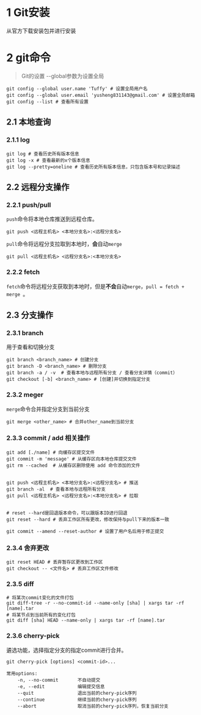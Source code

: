 # 1 Git安装

从官方下载安装包并进行安装

# 2 git命令

> Git的设置 --global参数为设置全局

```shell
git config --global user.name 'Tuffy' # 设置全局用户名
git config --global user.email 'yusheng831143@gmail.com' # 设置全局邮箱
git config --list # 查看所有设置
```

## 2.1 本地查询

### 2.1.1 log

```shell
git log # 查看历史所有版本信息 
git log -x # 查看最新的x个版本信息
git log --pretty=oneline # 查看历史所有版本信息，只包含版本号和记录描述
```



## 2.2 远程分支操作



### 2.2.1 push/pull

`push`命令将本地仓库推送到远程仓库。

```shell
git push <远程主机名> <本地分支名>:<远程分支名>
```

`pull`命令将远程分支拉取到本地时，**会**自动`merge`

```shell
git pull <远程主机名> <远程分支名>:<本地分支名>
```

### 2.2.2 fetch

`fetch`命令将远程分支获取到本地时，但是**不会**自动`merge`，`pull = fetch + merge `。

## 2.3 分支操作

### 2.3.1 branch 

用于查看和切换分支

```shell
git branch <branch_name> # 创建分支
git branch -D <branch_name> # 删除分支
git branch -a / -v  # 查看本地与远程所有分支 / 查看分支详情（commit）
git checkout [-b] <branch_name> # [创建]并切换到指定分支
```

### 2.3.2 meger

`merge`命令合并指定分支到当前分支

```shell
git merge <other_name> # 合并other_name到当前分支
```

### 2.3.3 commit /  add 相关操作

```shell
git add [./name] # 向缓存区提交文件
git commit -m 'message' # 从缓存区向本地仓库提交文件
git rm --cached  # 从缓存区删除使用 add 命令添加的文件


git push <远程主机名> <本地分支名>:<远程分支名> # 推送
git branch -al  # 查看本地与远程所有分支
git pull <远程主机名> <远程分支名>:<本地分支名> # 拉取


# reset --hard是回退版本命令，可以跟版本ID进行回退
git reset --hard # 丢弃工作区所有更改，修改保持与pull下来的版本一致

git commit --amend --reset-author # 设置了用户名后用于修正提交
```

### 2.3.4 舍弃更改

```shell
git reset HEAD # 丢弃暂存区更改到工作区
git checkout -- <文件名> # 丢弃工作区文件修改
```

### 2.3.5 diff

```shell
# 将某次commit变化的文件打包
git diff-tree -r --no-commit-id --name-only [sha] | xargs tar -rf [name].tar
# 将某节点到当前所有的变化打包
git diff [sha] HEAD --name-only | xargs tar -rf [name].tar
```

### 2.3.6 cherry-pick

遴选功能，选择指定分支的指定commit进行合并。

```shell
git cherry-pick [options] <commit-id>...

常用options:
    -n, --no-commit       不自动提交
    -e, --edit            编辑提交信息
    --quit                退出当前的chery-pick序列
    --continue            继续当前的chery-pick序列
    --abort               取消当前的chery-pick序列，恢复当前分支
```



